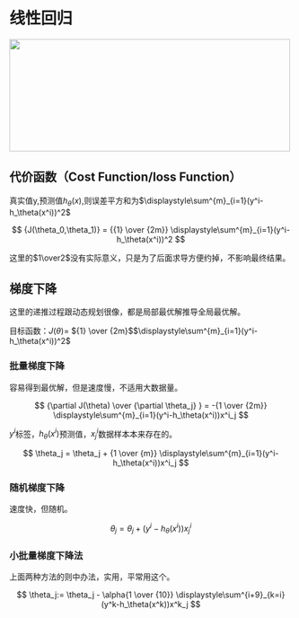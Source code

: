 # 线性回归

<img src="http://markdown-img.waterbang.top/machineLearning/costFunction.jpg" height="200" width="500">

## 代价函数（Cost Function/loss Function）

真实值y,预测值$h_\theta(x)$,则误差平方和为$\displaystyle\sum^{m}_{i=1}(y^i-h_\theta(x^i))^2$

$$
{J(\theta_0,\theta_1)} = {{1} \over {2m}} \displaystyle\sum^{m}_{i=1}(y^i-h_\theta(x^i))^2
$$

这里的$1\over2$没有实际意义，只是为了后面求导方便约掉，不影响最终结果。

## 梯度下降

这里的递推过程跟动态规划很像，都是局部最优解推导全局最优解。

目标函数：$J(\theta) =$ ${1} \over {2m}$$\displaystyle\sum^{m}_{i=1}(y^i-h_\theta(x^i))^2$

### 批量梯度下降

容易得到最优解，但是速度慢，不适用大数据量。

$$
{\partial J(\theta) \over {\partial \theta_j} } = -{1 \over {2m}} \displaystyle\sum^{m}_{i=1}(y^i-h_\theta(x^i))x^i_j
$$

$y^i$标签，$h_\theta(x^i)$预测值，$x^i_j$数据样本本来存在的。

$$
\theta_j =  \theta_j + {1 \over {m}} \displaystyle\sum^{m}_{i=1}(y^i-h_\theta(x^i))x^i_j
$$


### 随机梯度下降

速度快，但随机。

$$
\theta_j =  \theta_j + (y^i-h_\theta(x^i))x^i_j
$$


### 小批量梯度下降法

上面两种方法的则中办法，实用，平常用这个。


$$
\theta_j:=  \theta_j - \alpha{1 \over {10}} \displaystyle\sum^{i+9}_{k=i}(y^k-h_\theta(x^k))x^k_j
$$

